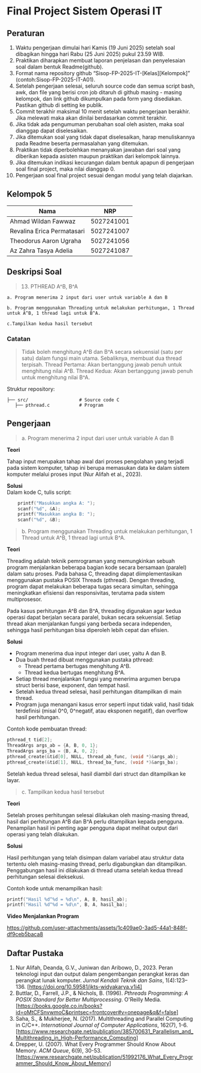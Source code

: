 # Final Project Sistem Operasi IT

## Peraturan
1. Waktu pengerjaan dimulai hari Kamis (19 Juni 2025) setelah soal dibagikan hingga hari Rabu (25 Juni 2025) pukul 23.59 WIB.
2. Praktikan diharapkan membuat laporan penjelasan dan penyelesaian soal dalam bentuk Readme(github).
3. Format nama repository github “Sisop-FP-2025-IT-[Kelas][Kelompok]” (contoh:Sisop-FP-2025-IT-A01).
4. Setelah pengerjaan selesai, seluruh source code dan semua script bash, awk, dan file yang berisi cron job ditaruh di github masing - masing kelompok, dan link github dikumpulkan pada form yang disediakan. Pastikan github di setting ke publik.
5. Commit terakhir maksimal 10 menit setelah waktu pengerjaan berakhir. Jika melewati maka akan dinilai berdasarkan commit terakhir.
6. Jika tidak ada pengumuman perubahan soal oleh asisten, maka soal dianggap dapat diselesaikan.
7. Jika ditemukan soal yang tidak dapat diselesaikan, harap menuliskannya pada Readme beserta permasalahan yang ditemukan.
8. Praktikan tidak diperbolehkan menanyakan jawaban dari soal yang diberikan kepada asisten maupun praktikan dari kelompok lainnya.
9. Jika ditemukan indikasi kecurangan dalam bentuk apapun di pengerjaan soal final project, maka nilai dianggap 0.
10. Pengerjaan soal final project sesuai dengan modul yang telah diajarkan.

## Kelompok 5

Nama | NRP
--- | ---
Ahmad Wildan Fawwaz | 5027241001
Revalina Erica Permatasari | 5027241007
Theodorus Aaron Ugraha | 5027241056
Az Zahra Tasya Adelia | 5027241087

## Deskripsi Soal

> 13. PTHREAD A^B, B^A
    
    a. Program menerima 2 input dari user untuk variable A dan B

    b. Program menggunakan Threading untuk melakukan perhitungan, 1 Thread untuk A^B, 1 thread lagi untuk B^A.

    c.Tampilkan kedua hasil tersebut

### Catatan

> Tidak boleh menghitung A^B dan B^A secara sekuensial (satu per satu) dalam fungsi main utama. Sebaliknya, membuat dua thread terpisah. Thread Pertama: Akan bertanggung jawab penuh untuk menghitung nilai A^B. Thread Kedua: Akan bertanggung jawab penuh untuk menghitung nilai B^A.

Struktur repository:
```
├── src/                   # Source code C
   ├── pthread.c           # Program
```

## Pengerjaan

> a. Program menerima 2 input dari user untuk variable A dan B

**Teori**   

Tahap input merupakan tahap awal dari proses pengolahan yang terjadi pada sistem komputer, tahap ini berupa memasukan data ke dalam sistem komputer melalui proses input (Nur Alifah et al., 2023).

**Solusi**   
Dalam kode C, tulis script:
```c
    printf("Masukkan angka A: ");
    scanf("%d", &A);
    printf("Masukkan angka B: ");
    scanf("%d", &B);
```


> b. Program menggunakan Threading untuk melakukan perhitungan, 1 Thread untuk A^B, 1 thread lagi untuk B^A.

**Teori**

Threading adalah teknik pemrograman yang memungkinkan sebuah program menjalankan beberapa bagian kode secara bersamaan (paralel) dalam satu proses. Pada bahasa C, threading dapat diimplementasikan menggunakan pustaka POSIX Threads (pthread). Dengan threading, program dapat melakukan beberapa tugas secara simultan, sehingga meningkatkan efisiensi dan responsivitas, terutama pada sistem multiprosesor.

Pada kasus perhitungan A^B dan B^A, threading digunakan agar kedua operasi dapat berjalan secara paralel, bukan secara sekuensial. Setiap thread akan menjalankan fungsi yang berbeda secara independen, sehingga hasil perhitungan bisa diperoleh lebih cepat dan efisien.

**Solusi**

- Program menerima dua input integer dari user, yaitu A dan B.
- Dua buah thread dibuat menggunakan pustaka pthread:
    - Thread pertama bertugas menghitung A^B.
    - Thread kedua bertugas menghitung B^A.
- Setiap thread menjalankan fungsi yang menerima argumen berupa struct berisi base, exponent, dan tempat hasil.
- Setelah kedua thread selesai, hasil perhitungan ditampilkan di main thread.
- Program juga menangani kasus error seperti input tidak valid, hasil tidak terdefinisi (misal 0^0, 0^negatif, atau eksponen negatif), dan overflow hasil perhitungan.

Contoh kode pembuatan thread:
```c
pthread_t tid[2];
ThreadArgs args_ab = {A, B, 0, 1};
ThreadArgs args_ba = {B, A, 0, 2};
pthread_create(&tid[0], NULL, thread_ab_func, (void *)&args_ab);
pthread_create(&tid[1], NULL, thread_ba_func, (void *)&args_ba);
```
Setelah kedua thread selesai, hasil diambil dari struct dan ditampilkan ke layar.

> c. Tampilkan kedua hasil tersebut

**Teori**

Setelah proses perhitungan selesai dilakukan oleh masing-masing thread, hasil dari perhitungan A^B dan B^A perlu ditampilkan kepada pengguna. Penampilan hasil ini penting agar pengguna dapat melihat output dari operasi yang telah dilakukan.

**Solusi**

Hasil perhitungan yang telah disimpan dalam variabel atau struktur data tertentu oleh masing-masing thread, perlu digabungkan dan ditampilkan. Penggabungan hasil ini dilakukan di thread utama setelah kedua thread perhitungan selesai dieksekusi.

Contoh kode untuk menampilkan hasil:
```c
printf("Hasil %d^%d = %d\n", A, B, hasil_ab);
printf("Hasil %d^%d = %d\n", B, A, hasil_ba);
```

**Video Menjalankan Program**

https://github.com/user-attachments/assets/1c409ae0-3ad5-44a1-848f-df9ceb5baca8

## Daftar Pustaka

1. Nur Alifah, Deanda, G.V., Juniwan dan Aribowo, D., 2023. Peran teknologi input dan output dalam pengembangan perangkat keras dan perangkat lunak komputer. _Jurnal Kendali Teknik dan Sains_, 1(4):123–136. [https://doi.org/10.59581/jkts-widyakarya.v1i4]
2. Buttlar, D., Farrell, J.P., & Nichols, B. (1996). _Pthreads Programming: A POSIX Standard for Better Multiprocessing_. O'Reilly Media. [https://books.google.co.in/books?id=oMtCFSnvwmoC&printsec=frontcover#v=onepage&q&f=false]
3. Saha, S., & Mukherjee, N. (2017). Multithreading and Parallel Computing in C/C++. _International Journal of Computer Applications_, 162(7), 1-6. [https://www.researchgate.net/publication/385700631_Parallelism_and_Multithreading_in_High-Performance_Computing]
4. Drepper, U. (2007). What Every Programmer Should Know About Memory. _ACM Queue_, 6(9), 30-53. [https://www.researchgate.net/publication/51992176_What_Every_Programmer_Should_Know_About_Memory]